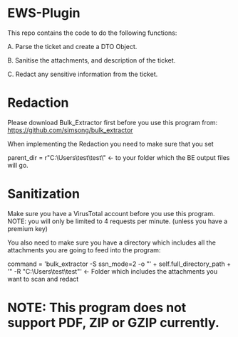 # EWS-Plugin
This repo contains the code to do the following functions:

A. Parse the ticket and create a DTO Object.

B. Sanitise the attachments, and description of the ticket.

C. Redact any sensitive information from the ticket.

# Redaction
Please download Bulk_Extractor first before you use this program from: https://github.com/simsong/bulk_extractor

When implementing the Redaction you need to make sure that you set

parent_dir = r"C:\\Users\\test\\test\\" <- to your folder which the BE output files will go. 

# Sanitization 
Make sure you have a VirusTotal account before you use this program. NOTE: you will only be limited to 4 requests per minute. (unless you have a premium key)

You also need to make sure you have a directory which includes all the attachments you are going to feed into the program:

command = 'bulk_extractor -S ssn_mode=2 -o "' + self.full_directory_path + '" -R "C:\\Users\\test\\test"' <- Folder which includes the attachments you want to scan and redact

# NOTE: This program does not support PDF, ZIP or GZIP currently.
